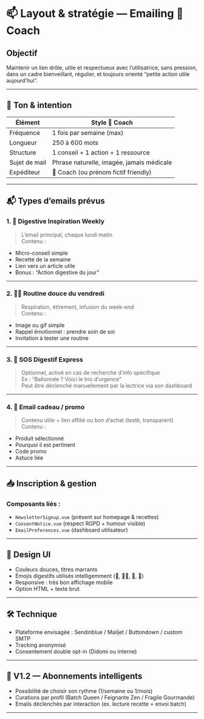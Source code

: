 # 📫 Layout & stratégie — Emailing 💩 Coach

## Objectif
Maintenir un lien drôle, utile et respectueux avec l’utilisatrice, sans pression, dans un cadre bienveillant, régulier, et toujours orienté “petite action utile aujourd’hui”.

---

## 🧠 Ton & intention

| Élément          | Style 💩 Coach                                  |
|------------------|------------------------------------------------|
| Fréquence        | 1 fois par semaine (max)                       |
| Longueur         | 250 à 600 mots                                |
| Structure        | 1 conseil + 1 action + 1 ressource            |
| Sujet de mail    | Phrase naturelle, imagée, jamais médicale     |
| Expéditeur       | 💩 Coach (ou prénom fictif friendly)           |

---

## 📬 Types d’emails prévus

### 1. 🧃 Digestive Inspiration Weekly
> L’email principal, chaque lundi matin  
Contenu :
- Micro-conseil simple
- Recette de la semaine
- Lien vers un article utile
- Bonus : “Action digestive du jour”

---

### 2. 🧘‍♀️ Routine douce du vendredi
> Respiration, étirement, infusion du week-end  
Contenu :
- Image ou gif simple
- Rappel émotionnel : prendre soin de soi
- Invitation à tester une routine

---

### 3. 💩 SOS Digestif Express
> Optionnel, activé en cas de recherche d’info spécifique  
Ex : “Ballonnée ? Voici le trio d’urgence”  
Peut être déclenché manuellement par la lectrice via son dashboard

---

### 4. 🎁 Email cadeau / promo
> Contenu utile + lien affilié ou bon d’achat (testé, transparent)  
Contenu :
- Produit sélectionné
- Pourquoi il est pertinent
- Code promo
- Astuce liée

---

## 📥 Inscription & gestion

### Composants liés :
- `NewsletterSignup.vue` (présent sur homepage & recettes)
- `ConsentNotice.vue` (respect RGPD + humour visible)
- `EmailPreferences.vue` (dashboard utilisateur)

---

## 🎨 Design UI

- Couleurs douces, titres marrants
- Émojis digestifs utilisés intelligemment (💩, 🧘‍♀️, 🍵, 🍑)
- Responsive : très bon affichage mobile
- Option HTML + texte brut

---

## 🛠️ Technique

- Plateforme envisagée : Sendinblue / Mailjet / Buttondown / custom SMTP
- Tracking anonymisé
- Consentement double opt-in (Didomi ou interne)

---

## 🧪 V1.2 — Abonnements intelligents

- Possibilité de choisir son rythme (1/semaine ou 1/mois)
- Curations par profil (Batch Queen / Feignante Zen / Fragile Gourmande)
- Emails déclenchés par interaction (ex. lecture recette = envoi batch)

---
